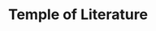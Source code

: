 ---
title: Temple of Literature
tags: john
image: /files/Temple_of_Literature/Temple_of_Literature`=_2000.jpg
imageBase: Temple_of_Literature
alt: Temple of Literature in Hanoi, surrounded by trees and a wall.
imageDate: October 2009
location: Hanoi, Vietnam
camera: Canon IXUS 860 IS
metaDescription: Temple of Literature in Hanoi, surrounded by trees and a wall.
---